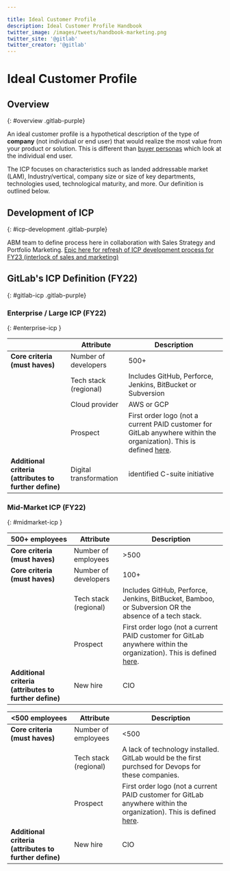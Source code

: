 ```yaml
---

title: Ideal Customer Profile
description: Ideal Customer Profile Handbook
twitter_image: /images/tweets/handbook-marketing.png
twitter_site: '@gitlab'
twitter_creator: '@gitlab'
---
```







# <i class="fab fa-gitlab fa-fw" style="color:rgb(252,109,38); font-size:.85em" aria-hidden="true"></i> Ideal Customer Profile

## Overview

{: #overview .gitlab-purple}
<!-- DO NOT CHANGE THIS ANCHOR -->
An ideal customer profile is a hypothetical description of the type of **company** (not individual or end user) that would realize the most value from your product or solution. This is different than [buyer personas](/handbook/marketing/brand-and-product-marketing/product-and-solution-marketing/roles-personas/buyer-persona/) which look at the individual end user.

The ICP focuses on characteristics such as landed addressable market (LAM), Industry/vertical, company size or size of key departments, technologies used, technological maturity, and more. Our definition is outlined below.

## Development of ICP

{: #icp-development .gitlab-purple}
<!-- DO NOT CHANGE THIS ANCHOR -->
ABM team to define process here in collaboration with Sales Strategy and Portfolio Marketing. [Epic here for refresh of ICP development process for FY23 (interlock of sales and marketing)](https://gitlab.com/groups/gitlab-com/marketing/-/epics/2475)

## GitLab's ICP Definition (FY22)

{: #gitlab-icp .gitlab-purple}
<!-- DO NOT CHANGE THIS ANCHOR -->

### Enterprise / Large ICP (FY22)

{: #enterprise-icp }
<!-- DO NOT CHANGE THIS ANCHOR -->

|  | **Attribute** | **Description** |
| ------ | ------ | ------ |
| **Core criteria (must haves)** | Number of developers | 500+ |
| | Tech stack (regional) | Includes GitHub, Perforce, Jenkins, BitBucket or Subversion |
| | Cloud provider | AWS or GCP |
| | Prospect | First order logo (not a current PAID customer for GitLab anywhere within the organization).  This is defined [here](/handbook/sales/sales-term-glossary/#first-order-customers).  |
| **Additional criteria (attributes to further define)** | Digital transformation | identified C-suite initiative |

### Mid-Market ICP (FY22)

{: #midmarket-icp }
<!-- DO NOT CHANGE THIS ANCHOR -->

| 500+ employees | **Attribute** | **Description** |
| ------ | ------ | ------ |
| **Core criteria (must haves)** | Number of employees | >500 |
| **Core criteria (must haves)** | Number of developers | 100+ |
| | Tech stack (regional) | Includes GitHub, Perforce, Jenkins, BitBucket, Bamboo, or Subversion OR the absence of a tech stack. |
| | Prospect | First order logo (not a current PAID customer for GitLab anywhere within the organization).  This is defined [here](/handbook/sales/sales-term-glossary/#first-order-customers).  |
| **Additional criteria (attributes to further define)** | New hire | CIO |


| <500 employees | **Attribute** | **Description** |
| ------ | ------ | ------ |
| **Core criteria (must haves)** | Number of employees | <500 |
| | Tech stack (regional) | A lack of technology installed.  GitLab would be the first purchsed for Devops for these companies. |
| | Prospect | First order logo (not a current PAID customer for GitLab anywhere within the organization).  This is defined [here](/handbook/sales/sales-term-glossary/#first-order-customers).  |
| **Additional criteria (attributes to further define)** | New hire | CIO |
